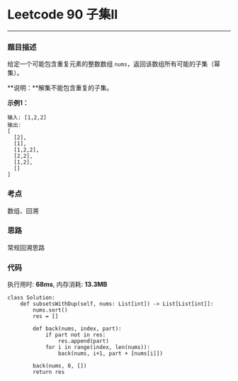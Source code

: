# Leetcode 90 子集II
***
### 题目描述
给定一个可能包含重复元素的整数数组 `nums`，返回该数组所有可能的子集（幂集）。

**说明：**解集不能包含重复的子集。

**示例1：**

	输入: [1,2,2]
	输出:
	[
      [2],
      [1],
      [1,2,2],
      [2,2],
      [1,2],
      []
    ]
	

### 考点

数组、回溯

### 思路

常规回溯思路

### 代码
执行用时: **68ms**, 内存消耗: **13.3MB**

```
class Solution:
    def subsetsWithDup(self, nums: List[int]) -> List[List[int]]:
        nums.sort()
        res = []

        def back(nums, index, part):
            if part not in res:
                res.append(part)
            for i in range(index, len(nums)):
                back(nums, i+1, part + [nums[i]])

        back(nums, 0, [])
        return res
```
